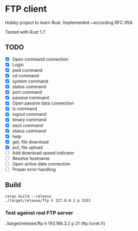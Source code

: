 # FTP client

Hobby project to learn Rust.
Implemented ~according RFC 959.

Tested with Rust 1.7.

## TODO

- [x] Open command connection
- [x] Login
- [x] pwd command
- [x] cd command
- [x] system command
- [x] status command
- [x] port command
- [x] passive command
- [x] Open passive data connection
- [x] ls command
- [x] logout command
- [x] binary command
- [x] ascii command
- [x] status command
- [x] help
- [x] get, file download
- [x] put, file upload
- [ ] Add download speed indicator
- [ ] Resolve hostname
- [ ] Open active data connection
- [ ] Proper error handling

## Build
```
cargo build --release
./target/release/ftp h 127.0.0.1 p 3333
```

### Test against real FTP server

./target/release/ftp h 193.166.3.2 p 21 (ftp.funet.fi)
